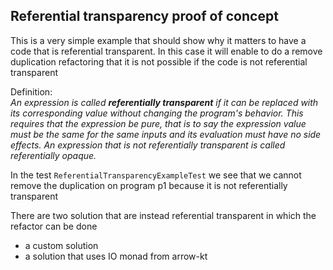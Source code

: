 ## Referential transparency proof of concept

This is a very simple example that should show why it matters to have a code that is referential transparent.
In this case it will enable to do a remove duplication refactoring that it is not possible if the code is not referential transparent

Definition:  
_An expression is called **referentially transparent** if it can be replaced with its corresponding value without changing the program's behavior. This requires that the expression be pure, that is to say the expression value must be the same for the same inputs and its evaluation must have no side effects. An expression that is not referentially transparent is called referentially opaque._

In the test ```ReferentialTransparencyExampleTest```  we see that we cannot remove the duplication
on program p1 because it is not referentially transparent

There are two solution that are instead referential transparent in which the refactor can be done
- a custom solution
- a solution that uses IO monad from arrow-kt 
